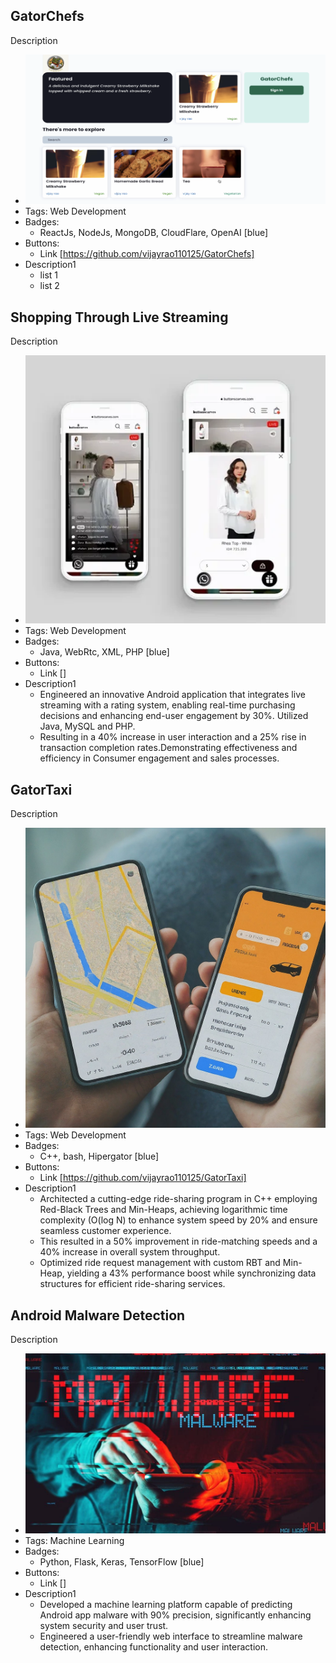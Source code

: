 ## GatorChefs
Description
- ![600x200](../assets/gatorchefs.png)
- Tags: Web Development
- Badges:
  - ReactJs, NodeJs, MongoDB, CloudFlare, OpenAI [blue]
- Buttons:
  - Link [https://github.com/vijayrao110125/GatorChefs]
- Description1
  - list 1
  - list 2

## Shopping Through Live Streaming
Description
- ![600x200](../assets/shopping.png)
- Tags: Web Development
- Badges:
  - Java, WebRtc, XML, PHP [blue]
- Buttons:
  - Link []
- Description1
  - Engineered an innovative Android application that integrates live streaming with a rating system, enabling real-time purchasing decisions and enhancing end-user engagement by 30%. Utilized Java, MySQL and PHP.
  - Resulting in a 40% increase in user interaction and a 25% rise in transaction completion rates.Demonstrating effectiveness and efficiency in Consumer engagement and sales processes.

## GatorTaxi
Description
- ![600x200](../assets/ride.jpeg)
- Tags: Web Development
- Badges:
  - C++, bash, Hipergator [blue]
- Buttons:
  - Link [https://github.com/vijayrao110125/GatorTaxi]
- Description1
  - Architected a cutting-edge ride-sharing program in C++ employing Red-Black Trees and Min-Heaps, achieving logarithmic time complexity (O(log N) to enhance system speed by 20% and ensure seamless customer experience.
  - This resulted in a 50% improvement in ride-matching speeds and a 40% increase in overall system throughput.
  - Optimized ride request management with custom RBT and Min-Heap, yielding a 43% performance boost while synchronizing data structures for efficient ride-sharing services.

## Android Malware Detection
Description
- ![600x200](../assets/malware-android.jpg)
- Tags: Machine Learning
- Badges:
  - Python, Flask, Keras, TensorFlow [blue]
- Buttons:
  - Link []
- Description1
  - Developed a machine learning platform capable of predicting Android app malware with 90% precision, significantly enhancing system security and user trust.
  - Engineered a user-friendly web interface to streamline malware detection, enhancing functionality and user interaction.